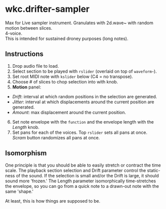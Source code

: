 # wkc.drifter-sampler
Max for Live sampler instrument. Granulates with 2d.wave~ with random motion between slices.  
4-voice.  
This is intended for sustained droney purposes (long notes).

## Instructions
1. Drop audio file to load.
2. Select section to be played with `rslider` (overlaid on top of `waveform~`).
3. Set root MIDI note with `kslider` below (C4 = no transpose).
4. Choose # of slices to chop selection into with knob.
5. **Motion** panel:
  * *Drift*: interval at which random positions in the selection are generated.
  * *Jitter*: interval at which displacements around the current position are generated.
  * *Amount*: max displacement around the current position.
6. Set note envelope with the `function` and the envelope length with the *Length* knob.
7. Set pans for each of the voices. Top `rslider` sets all pans at once. *Scram* button randomizes all pans at once.

## Isomorphism
One principle is that you should be able to easily stretch or contract the time scale.
The playback section selection and Drift parameter control the static-ness of the sound.
If the selection is small and/or the Drift is large, it should sound more 'frozen.'
The Length parameter isomorphically time-stretches the envelope, so you can go from a quick note to a drawn-out note with the same 'shape.'

At least, this is how things are supposed to be.
